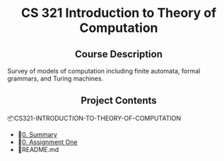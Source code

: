 <h1 align = "center"> CS 321 Introduction to Theory of Computation</h1>

<h2 align = "center">Course Description</h2>
<p>
    Survey of models of computation including finite automata, formal grammars, and Turing machines.
</p>

<h2 align = "center">Project Contents</h2>
<div>
    <p>📦CS321-INTRODUCTION-TO-THEORY-OF-COMPUTATION</p>
    <ul>
        <li>📂<a href="https://github.com/ChiayuTu2/CS321-INTRODUCTION-TO-THEORY-OF-COMPUTATION/tree/master/0.%20Summary">0. Summary</a></li>
        <li>📂<a href="https://github.com/ChiayuTu2/CS321-INTRODUCTION-TO-THEORY-OF-COMPUTATION/tree/master/1.%20Assignment%20One">0. Assignment One</a></li>
        <li>📄README.md</li>
    </ul>
</div>